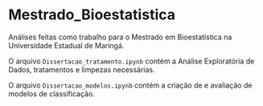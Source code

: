 # Mestrado_Bioestatistica
Análises feitas como trabalho para o Mestrado em Bioestatística na Universidade Estadual de Maringá.

O arquivo `Dissertacao_tratamento.ipynb` contém a Análise Exploratória de Dados, tratamentos e limpezas necessárias.

O arquivo `Dissertacao_modelos.ipynb` contém a criação de e avaliação de modelos de classificação.
